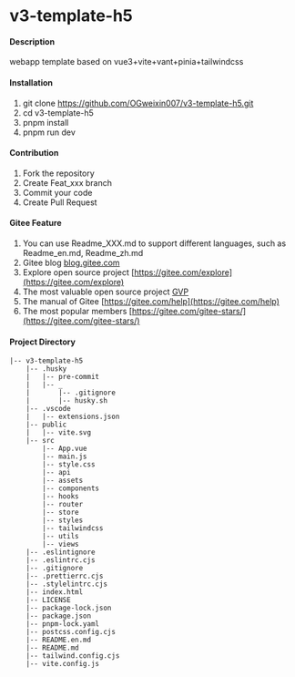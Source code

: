 # v3-template-h5

#### Description

webapp template based on vue3+vite+vant+pinia+tailwindcss

#### Installation

1.  git clone https://github.com/OGweixin007/v3-template-h5.git
2.  cd v3-template-h5
3.  pnpm install
4.  pnpm run dev

#### Contribution

1.  Fork the repository
2.  Create Feat_xxx branch
3.  Commit your code
4.  Create Pull Request

#### Gitee Feature

1.  You can use Readme_XXX.md to support different languages, such as Readme_en.md, Readme_zh.md
2.  Gitee blog [blog.gitee.com](https://blog.gitee.com)
3.  Explore open source project [https://gitee.com/explore](https://gitee.com/explore)
4.  The most valuable open source project [GVP](https://gitee.com/gvp)
5.  The manual of Gitee [https://gitee.com/help](https://gitee.com/help)
6.  The most popular members [https://gitee.com/gitee-stars/](https://gitee.com/gitee-stars/)

#### Project Directory

```
|-- v3-template-h5
    |-- .husky
    |   |-- pre-commit
    |   |-- _
    |       |-- .gitignore
    |       |-- husky.sh
    |-- .vscode
    |   |-- extensions.json
    |-- public
    |   |-- vite.svg
    |-- src
        |-- App.vue
        |-- main.js
        |-- style.css
        |-- api
        |-- assets
        |-- components
        |-- hooks
        |-- router
        |-- store
        |-- styles
        |-- tailwindcss
        |-- utils
        |-- views
    |-- .eslintignore
    |-- .eslintrc.cjs
    |-- .gitignore
    |-- .prettierrc.cjs
    |-- .stylelintrc.cjs
    |-- index.html
    |-- LICENSE
    |-- package-lock.json
    |-- package.json
    |-- pnpm-lock.yaml
    |-- postcss.config.cjs
    |-- README.en.md
    |-- README.md
    |-- tailwind.config.cjs
    |-- vite.config.js
```
